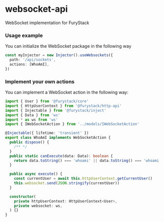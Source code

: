 # websocket-api

WebSocket implementation for FuryStack

### Usage example

You can initialize the WebSocket package in the following way

```ts
const myInjector = new Injector().useWebsockets({
  path: '/api/sockets',
  actions: [WhoAmI],
})
```

### Implement your own actions

You can implement a WebSocket action in the following way:

```ts
import { User } from '@furystack/core'
import { HttpUserContext } from '@furystack/http-api'
import { Injectable } from '@furystack/inject'
import { Data } from 'ws'
import * as ws from 'ws'
import { IWebSocketAction } from '../models/IWebSocketAction'

@Injectable({ lifetime: 'transient' })
export class WhoAmI implements WebSocketAction {
  public dispose() {
    /** */
  }
  public static canExecute(data: Data): boolean {
    return data.toString() === 'whoami' || data.toString() === 'whoami /claims'
  }

  public async execute() {
    const currentUser = await this.httpUserContext.getCurrentUser()
    this.websocket.send(JSON.stringify(currentUser))
  }

  constructor(
    private httpUserContext: HttpUserContext<User>,
    private websocket: ws,
  ) {}
}
```
